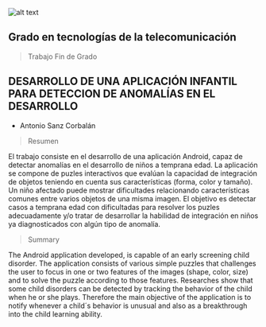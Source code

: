 
![alt text](https://www.vectorlogo.es/wp-content/uploads/2014/12/logo-vector-universidad-alcala.jpg)

## Grado en tecnologías de la telecomunicación

> Trabajo Fin de Grado

## DESARROLLO DE UNA APLICACIÓN INFANTIL PARA DETECCION DE ANOMALÍAS EN EL DESARROLLO

- Antonio Sanz Corbalán

> Resumen

El trabajo consiste en el desarrollo de una aplicación Android, capaz de detectar anomalías en
el desarrollo de niños a temprana edad. La aplicación se compone de puzles interactivos que
evalúan la capacidad de integración de objetos teniendo en cuenta sus características (forma,
color y tamaño). Un niño afectado puede mostrar dificultades relacionando características
comunes entre varios objetos de una misma imagen. El objetivo es detectar casos a temprana
edad con dificultadas para resolver los puzles adecuadamente y/o tratar de desarrollar la
habilidad de integración en niños ya diagnosticados con algún tipo de anomalía.

> Summary

The Android application developed, is capable of an early screening child disorder. The
application consists of various simple puzzles that challenges the user to focus in one or two
features of the images (shape, color, size) and to solve the puzzle according to those features.
Researches show that some child disorders can be detected by tracking the behavior of the
child when he or she plays. Therefore the main objective of the application is to notify whenever
a child´s behavior is unusual and also as a breakthrough into the child learning ability.




